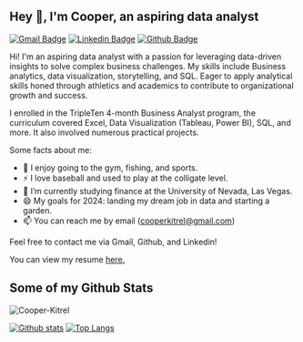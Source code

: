 ## Hey 👋, I'm Cooper, an aspiring data analyst
[![Gmail Badge](https://img.shields.io/badge/-cooperkitrel@gmail.com-c14438?style=flat&logo=Gmail&logoColor=white&link=mailto:cooperkitrel@gmail.com)](mailto:cooperkitrel@gmail.com) 
[![Linkedin Badge](https://img.shields.io/badge/-cooper-kitrel-0072b1?style=flat&logo=Linkedin&logoColor=white&link=https://www.linkedin.com/in/Cooper-Kitrel/)](https://www.linkedin.com/in/Cooper-Kitrel/) 
[![Github Badge](https://img.shields.io/badge/-Cooper-Kitrel-grey?style=flat&logo=github&logoColor=white&link=https://github.com/Cooper-Kitrel/)](https://www.github.com/Cooper-Kitrel/) <p align='left'> 
Hi! I'm an aspiring data analyst with a passion for leveraging data-driven insights to solve complex business challenges. My skills include Business analytics, data visualization, storytelling, and SQL.
Eager to apply analytical skills honed through athletics and academics to contribute to organizational growth and success.

I enrolled in the TripleTen 4-month Business Analyst program, the curriculum covered Excel, Data Visualization (Tableau, Power BI), SQL, and more. It also involved numerous practical projects.




Some facts about me:
- 👀 I enjoy going to the gym, fishing, and sports.
- ⚡ I love baseball and used to play at the colligate level.
- 🌱 I’m currently studying finance at the University of Nevada, Las Vegas.
- 😄 My goals for 2024: landing my dream job in data and starting a garden.
- 📫 You can reach me by email (cooperkitrel@gmail.com)

Feel free to contact me via Gmail, Github, and Linkedin! </p><p align='left'> You can view my resume <a href='https://docs.google.com/document/d/17kVaZcsVng09_ZEpqzMqPDhQIP21rm8skyw_FffMqXA/edit?usp=sharing ' target=_blank><u>here</u>.</a></p> 
## Some of my Github Stats
<p align=left> <img src=https://komarev.com/ghpvc/?username=Cooper-Kitrel alt=Cooper-Kitrel /> </p>

[![Github stats](https://github-readme-stats.vercel.app/api?username=Cooper-Kitrel&show_icons=true&include_all_commits=true)](https://github.com/Cooper-Kitrel/github-readme-stats)
[![Top Langs](https://github-readme-stats.vercel.app/api/top-langs/?username=Cooper-Kitrel&layout=compact)](https://github.com/Cooper-Kitrel/github-readme-stats)

<!---
Cooper-kitrel/Cooper-kitrel is a ✨ special ✨ repository because its `README.md` (this file) appears on your GitHub profile.
You can click the Preview link to take a look at your changes. 
--->

